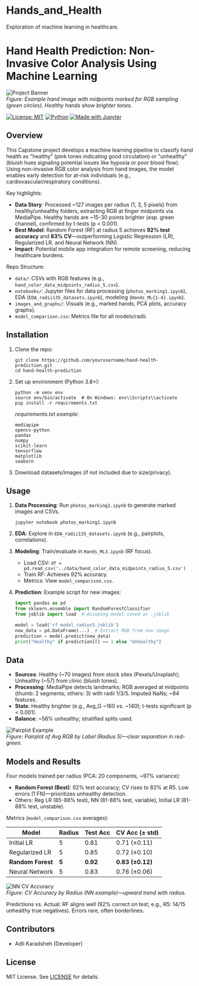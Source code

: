 # Hands_and_Health
Exploration of machine learning in healthcare.

# Hand Health Prediction: Non-Invasive Color Analysis Using Machine Learning

![Project Banner](../images_and_graphs/hand_marked_mid.png)  
*Figure: Example hand image with midpoints marked for RGB sampling (green circles). Healthy hands show brighter tones.*

[![License: MIT](https://img.shields.io/badge/License-MIT-yellow.svg)](https://opensource.org/licenses/MIT)
[![Python](https://img.shields.io/badge/Python-3.8%2B-blue)](https://www.python.org/)
[![Made with Jupyter](https://img.shields.io/badge/Made%20with-Jupyter-orange.svg)](https://jupyter.org/)

## Overview

This Capstone project develops a machine learning pipeline to classify hand health as "healthy" (pink tones indicating good circulation) or "unhealthy" (bluish hues signaling potential issues like hypoxia or poor blood flow). Using non-invasive RGB color analysis from hand images, the model enables early detection for at-risk individuals (e.g., cardiovascular/respiratory conditions). 

Key highlights:
- **Data Story**: Processed ~127 images per radius (1, 3, 5 pixels) from healthy/unhealthy folders, extracting RGB at finger midpoints via MediaPipe. Healthy hands are ~15-30 points brighter (esp. green channel), confirmed by t-tests (p < 0.001).
- **Best Model**: Random Forest (RF) at radius 5 achieves **92% test accuracy** and **83% CV**—outperforming Logistic Regression (LR), Regularized LR, and Neural Network (NN).
- **Impact**: Potential mobile app integration for remote screening, reducing healthcare burdens.

Repo Structure:
- `data/`: CSVs with RGB features (e.g., `hand_color_data_midpoints_radius_5.csv`).
- `notebooks/`: Jupyter files for data processing (`photos_marking1.ipynb`), EDA (`EDA_radii135_datasets.ipynb`), modeling (`Hands_ML{1-4}.ipynb`).
- `images_and_graphs/`: Visuals (e.g., marked hands, PCA plots, accuracy graphs).
- `model_comparison.csv`: Metrics file for all models/radii.

## Installation

1. Clone the repo:
   ```
   git clone https://github.com/yourusername/hand-health-prediction.git
   cd hand-health-prediction
   ```

2. Set up environment (Python 3.8+):
   ```
   python -m venv env
   source env/bin/activate  # On Windows: env\\Scripts\\activate
   pip install -r requirements.txt
   ```
   *requirements.txt example:*
   ```
   mediapipe
   opencv-python
   pandas
   numpy
   scikit-learn
   tensorflow
   matplotlib
   seaborn
   ```

3. Download datasets/images (if not included due to size/privacy).

## Usage

1. **Data Processing**: Run `photos_marking1.ipynb` to generate marked images and CSVs.
   ```
   jupyter notebook photos_marking1.ipynb
   ```

2. **EDA**: Explore in `EDA_radii135_datasets.ipynb` (e.g., pairplots, correlations).

3. **Modeling**: Train/evaluate in `Hands_ML3.ipynb` (RF focus).
   - Load CSV: `df = pd.read_csv('../data/hand_color_data_midpoints_radius_5.csv')`
   - Train RF: Achieves 92% accuracy.
   - Metrics: View `model_comparison.csv`.

4. **Prediction**: Example script for new images:
   ```python
   import pandas as pd
   from sklearn.ensemble import RandomForestClassifier
   from joblib import load  # Assuming model saved as .joblib

   model = load('rf_model_radius5.joblib')
   new_data = pd.DataFrame(...)  # Extract RGB from new image
   prediction = model.predict(new_data)
   print("Healthy" if prediction[0] == 1 else "Unhealthy")
   ```

## Data

- **Sources**: Healthy (~70 images) from stock sites (Pexels/Unsplash); Unhealthy (~57) from clinic (bluish tones).
- **Processing**: MediaPipe detects landmarks; RGB averaged at midpoints (thumb: 2 segments; others: 3) with radii 1/3/5. Imputed NaNs; ~84 features.
- **Stats**: Healthy brighter (e.g., Avg_G ~160 vs. ~140); t-tests significant (p < 0.001).
- **Balance**: ~58% unhealthy; stratified splits used.

![Pairplot Example](../images_and_graphs/pairplot_radius_5.png)  
*Figure: Pairplot of Avg RGB by Label (Radius 5)—clear separation in red-green.*

## Models and Results

Four models trained per radius (PCA: 20 components, ~97% variance):

- **Random Forest (Best)**: 92% test accuracy; CV rises to 83% at R5. Low errors (1 FN)—prioritizes unhealthy detection.
- Others: Reg LR (85-88% test), NN (81-88% test, variable), Initial LR (81-88% test, unstable).

Metrics (`model_comparison.csv` averages):

| Model                  | Radius | Test Acc | CV Acc (± std) |
|------------------------|--------|----------|----------------|
| Initial LR             | 5      | 0.81     | 0.71 (±0.11)  |
| Regularized LR         | 5      | 0.85     | 0.72 (±0.10)  |
| **Random Forest**      | **5**  | **0.92** | **0.83 (±0.12)** |
| Neural Network         | 5      | 0.83     | 0.76 (±0.06)  |

![NN CV Accuracy](../images_and_graphs/nn_cv_accuracy.png)  
*Figure: CV Accuracy by Radius (NN example)—upward trend with radius.*

Predictions vs. Actual: RF aligns well (92% correct on test; e.g., R5: 14/15 unhealthy true negatives). Errors rare, often borderlines.

## Contributors

- Adli Karadsheh (Developer)

## License

MIT License. See [LICENSE](LICENSE) for details.

